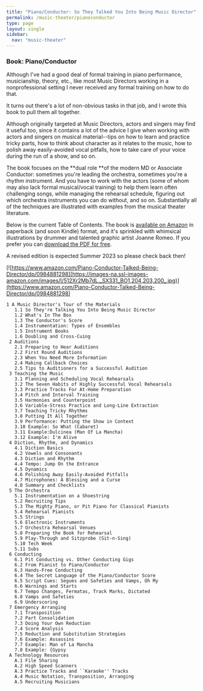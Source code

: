 ```yaml
---
title: "Piano/Conductor: So They Talked You Into Being Music Director"
permalink: /music-theater/pianoconductor
type: page
layout: single
sidebar:
  nav: "music-theater"
---
```


### Book: Piano/Conductor

Although I've had a good deal of formal training in piano performance, musicianship, theory, etc., like most Music Directors working in a nonprofessional setting I never received any formal training on how to do that.

It turns out there's a lot of non-obvious tasks in that job, and I wrote this book to pull them all together.

Although originally targeted at Music Directors, actors and singers
may find it useful too, since it contains a lot of the advice I give
when working with actors and singers on musical material--tips on how
to learn and practice tricky parts, how to think about character as it
relates to the music, how to polish away easily-avoided vocal
pitfalls, how to take care of your voice during the run of a show, and
so on.

The book focuses on the **dual role **of the modern MD or Associate
Conductor: sometimes you're leading the orchestra, sometimes you're a
rhythm instrument. And you have to work with the actors (some of whom
may also lack formal musical/vocal training) to help them learn often
challenging songs, while managing the rehearsal schedule, figuring out
which orchestra instruments you can do without, and so
on. Substantially all of the techniques are illustrated with examples
from the musical theater literature.


Below is the current Table of Contents. The book is [available on Amazon](https://www.amazon.com/Piano-Conductor-Talked-Being-Director/dp/0984881298) in paperback (and soon Kindle) format, and it's sprinkled with whimsical illustrations by drummer and talented graphic artist Joanne Romeo. If you prefer you can [download the PDF for free](/assets/pdf/pianoconductor.pdf).

A revised edition is expected Summer 2023 so please check back then!

[![https://www.amazon.com/Piano-Conductor-Talked-Being-Director/dp/0984881298](https://images-na.ssl-images-amazon.com/images/I/512Xr2Mb7dL._SX331_BO1,204,203,200_.jpg)](https://www.amazon.com/Piano-Conductor-Talked-Being-Director/dp/0984881298)

```
1 A Music Director's Tour of the Materials
   1.1 So They're Talking You Into Being Music Director
   1.2 What's In The Box
   1.3 The Conductor's Score
   1.4 Instrumentation: Types of Ensembles
   1.5 Instrument Books
   1.6 Doubling and Cross-Cuing
 2 Auditions
   2.1 Preparing to Hear Auditions
   2.2 First Round Auditions
   2.3 When You Need More Information
   2.4 Making Callback Choices
   2.5 Tips to Auditioners for a Successful Audition
 3 Teaching the Music
   3.1 Planning and Scheduling Vocal Rehearsals
   3.2 The Seven Habits of Highly Successful Vocal Rehearsals
   3.3 Practice Tracks For At-Home Preparation
   3.4 Pitch and Interval Training
   3.5 Harmonies and Counterpoint
   3.6 Variable-Stress Practice and Long-Line Extraction
   3.7 Teaching Tricky Rhythms
   3.8 Putting It All Together
   3.9 Performance: Putting the Show in Context
   3.10 Example: So What (Cabaret)
   3.11 Example:Dulcinea (Man Of La Mancha)
   3.12 Example: I'm Alive
 4 Diction, Rhythm, and Dynamics
   4.1 Diction Basics
   4.2 Vowels and Consonants
   4.3 Diction and Rhythm
   4.4 Tempo: Jump On the Entrance
   4.5 Dynamics
   4.6 Polishing Away Easily-Avoided Pitfalls
   4.7 Microphones: A Blessing and a Curse
   4.8 Summary and Checklists
 5 The Orchestra
   5.1 Instrumentation on a Shoestring
   5.2 Recruiting Tips
   5.3 The Mighty Piano, or Pit Piano for Classical Pianists
   5.4 Rehearsal Pianists
   5.5 Strings
   5.6 Electronic Instruments
   5.7 Orchestra Rehearsal Venues
   5.8 Preparing the Book for Rehearsal
   5.9 Play-Through and Sitzprobe (Sit-n-Sing)
   5.10 Tech Week
   5.11 Subs
 6 Conducting
   6.1 Pit Conducting vs. Other Conducting Gigs
   6.2 From Pianist to Piano/Conductor
   6.3 Hands-Free Conducting
   6.4 The Secret Language of the Piano/Conductor Score
   6.5 Script Cues: Segues and Safeties and Vamps, Oh My
   6.6 Warnings and Starts
   6.7 Tempo Changes, Fermatas, Track Marks, Dictated
   6.8 Vamps and Safeties
   6.9 Underscoring
 7 Emergency Arranging
   7.1 Transposition
   7.2 Part Consolidation
   7.3 Doing Your Own Reduction
   7.4 Score Analysis
   7.5 Reduction and Substitution Strategies
   7.6 Example: Assassins
   7.7 Example: Man of La Mancha
   7.8 Example: {Gypsy
 A Technology Resources
   A.1 File Sharing
   A.2 High Speed Scanners
   A.3 Practice Tracks and ``Karaoke'' Tracks
   A.4 Music Notation, Transposition, Arranging
   A.5 Recruiting Musicians
```
